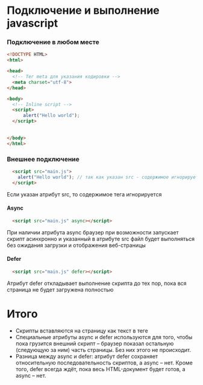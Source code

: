 # Подключение и выполнение javascript

### Подключение в любом месте
```html
<!DOCTYPE HTML>
<html>

<head>
  <!-- Тег meta для указания кодировки -->
  <meta charset="utf-8">
</head>

<body>
  <!-- Inline script -->
  <script>
	  alert("Hello world");
  </script>
  
  
</body>
</html>
```
### Внешнее подключение

```html
  <script src="main.js">
  	alert("Hello world"); // так как указан src - содержимое игнорируется
  </script>
```
Если указан атрибут src, то содержимое тега игнорируется
#### Async

```html
  <script src="main.js" async></script>
```
При наличии атрибута async браузер при возможности запускает скрипт асинхронно и указанный в атрибуте src файл будет выполняться без ожидания загрузки и отображения веб-страницы
#### Defer

```html
  <script src="main.js" defer></script>
```
Атрибут defer откладывает выполнение скрипта до тех пор, пока вся страница не будет загружена полностью

# Итого

* Скрипты вставляются на страницу как текст в теге <script>, либо как внешний файл через <script src="путь"></script>
* Специальные атрибуты async и defer используются для того, чтобы пока грузится внешний скрипт – браузер показал остальную (следующую за ним) часть страницы. Без них этого не происходит.
* Разница между async и defer: атрибут defer сохраняет относительную последовательность скриптов, а async – нет. Кроме того, defer всегда ждёт, пока весь HTML-документ будет готов, а async – нет.
